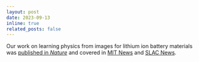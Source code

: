 ```yaml
---
layout: post
date: 2023-09-13
inline: true
related_posts: false
---
```


Our work on learning physics from images for lithium ion battery materials was [published in *Nature*](https://www.nature.com/articles/s41586-023-06393-x) and covered in [MIT News](https://news.mit.edu/2023/pixel-analysis-yields-insights-lithium-ion-batteries-0913) and [SLAC News](https://www6.slac.stanford.edu/news/2023-09-13-computer-vision-reveals-unprecedented-physical-and-chemical-details-how-lithium-ion). 